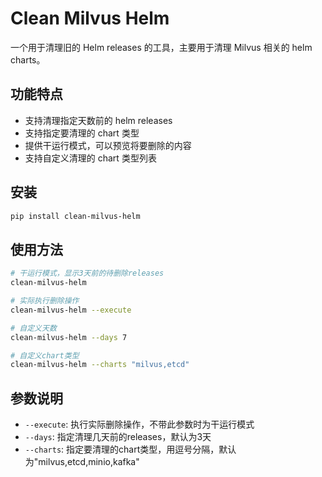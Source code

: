 # Clean Milvus Helm

一个用于清理旧的 Helm releases 的工具，主要用于清理 Milvus 相关的 helm charts。

## 功能特点

- 支持清理指定天数前的 helm releases
- 支持指定要清理的 chart 类型
- 提供干运行模式，可以预览将要删除的内容
- 支持自定义清理的 chart 类型列表

## 安装

```bash
pip install clean-milvus-helm
```

## 使用方法

```bash
# 干运行模式，显示3天前的待删除releases
clean-milvus-helm

# 实际执行删除操作
clean-milvus-helm --execute

# 自定义天数
clean-milvus-helm --days 7

# 自定义chart类型
clean-milvus-helm --charts "milvus,etcd"
```

## 参数说明

- `--execute`: 执行实际删除操作，不带此参数时为干运行模式
- `--days`: 指定清理几天前的releases，默认为3天
- `--charts`: 指定要清理的chart类型，用逗号分隔，默认为"milvus,etcd,minio,kafka"
